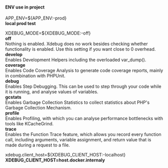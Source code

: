 #### ENV use in project

APP_ENV=${APP_ENV:-prod}   
**local prod test**  

XDEBUG_MODE=${XDEBUG_MODE:-off}  
**off**  
Nothing is enabled. Xdebug does no work besides checking whether functionality is enabled. Use this setting if you want close to 0 overhead.  
**develop**  
Enables Development Helpers including the overloaded var_dump().  
**coverage**  
Enables Code Coverage Analysis to generate code coverage reports, mainly in combination with PHPUnit.  
**debug**  
Enables Step Debugging. This can be used to step through your code while it is running, and analyse values of variables.  
**gcstats**  
Enables Garbage Collection Statistics to collect statistics about PHP's Garbage Collection Mechanism.  
**profile**  
Enables Profiling, with which you can analyse performance bottlenecks with tools like KCacheGrind.  
**trace**  
Enables the Function Trace feature, which allows you record every function call, including arguments, variable assignment, and return value that is made during a request to a file.  

xdebug.client_host=${XDEBUG_CLIENT_HOST:-localhost}
**XDEBUG_CLIENT_HOST=host.docker.internaly**